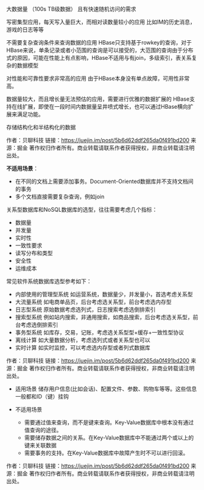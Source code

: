 大数据量 （100s TB级数据） 且有快速随机访问的需求

写密集型应用，每天写入量巨大，而相对读数量较小的应用 比如IM的历史消息，游戏的日志等等

不需要复杂查询条件来查询数据的应用 HBase只支持基于rowkey的查询，对于HBase来说，单条记录或者小范围的查询是可以接受的，大范围的查询由于分布式的原因，可能在性能上有点影响，HBase不适用与有join，多级索引，表关系复杂的数据模型

对性能和可靠性要求非常高的应用 由于HBase本身没有单点故障，可用性非常高。

数据量较大，而且增长量无法预估的应用，需要进行优雅的数据扩展的 HBase支持在线扩展，即使在一段时间内数据量呈井喷式增长，也可以通过HBase横向扩展来满足功能。

存储结构化和半结构化的数据

作者：贝聊科技
链接：https://juejin.im/post/5b6d62ddf265da0f491bd200
来源：掘金
著作权归作者所有。商业转载请联系作者获得授权，非商业转载请注明出处。



**不适用场景**：

- 在不同的文档上需要添加事务。Document-Oriented数据库并不支持文档间的事务
- 多个文档直接需要复杂查询，例如join



关系型数据库和NoSQL数据库的选型，往往需要考虑几个指标：

- 数据量
- 并发量
- 实时性
- 一致性要求
- 读写分布和类型
- 安全性
- 运维成本

常见软件系统数据库选型参考如下：

- 内部使用的管理型系统 如运营系统，数据量少，并发量小，首选考虑关系型
- 大流量系统 如电商单品页，后台考虑选关系型，前台考虑选内存型
- 日志型系统 原始数据考虑选列式，日志搜索考虑选倒排索引
- 搜索型系统 例如站内搜索，非通用搜索，如商品搜索，后台考虑选关系型，前台考虑选倒排索引
- 事务型系统 如库存，交易，记账，考虑选关系型型+缓存+一致性型协议
- 离线计算 如大量数据分析，考虑选列式或者关系型也可以
- 实时计算 如实时监控，可以考虑选内存型或者列式数据库

作者：贝聊科技
链接：https://juejin.im/post/5b6d62ddf265da0f491bd200
来源：掘金
著作权归作者所有。商业转载请联系作者获得授权，非商业转载请注明出处。





- 适用场景 储存用户信息(比如会话)、配置文件、参数、购物车等等。这些信息一般都和ID（键）挂钩

- 不适用场景
  - 需要通过值来查询，而不是键来查询。Key-Value数据库中根本没有通过值查询的途径。
  - 需要储存数据之间的关系。在Key-Value数据库中不能通过两个或以上的键来关联数据
  - 需要事务的支持。在Key-Value数据库中故障产生时不可以进行回滚。


作者：贝聊科技
链接：https://juejin.im/post/5b6d62ddf265da0f491bd200
来源：掘金
著作权归作者所有。商业转载请联系作者获得授权，非商业转载请注明出处。